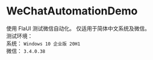 # WeChatAutomationDemo
使用 FlaUI 测试微信自动化。
仅适用于简体中文系统及微信。<br />
测试环境： <br />
系统： `Windows 10 企业版 20H1` <br>
微信： `3.4.0.38` <br />
